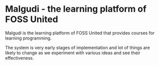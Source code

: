 # Malgudi - the learning platform of FOSS United

Malgudi is the learning platform of FOSS United that provides courses for learning programming.

The system is very early stages of implementation and lot of things are likely to change as we experiment with various ideas and see their effectiveness.
